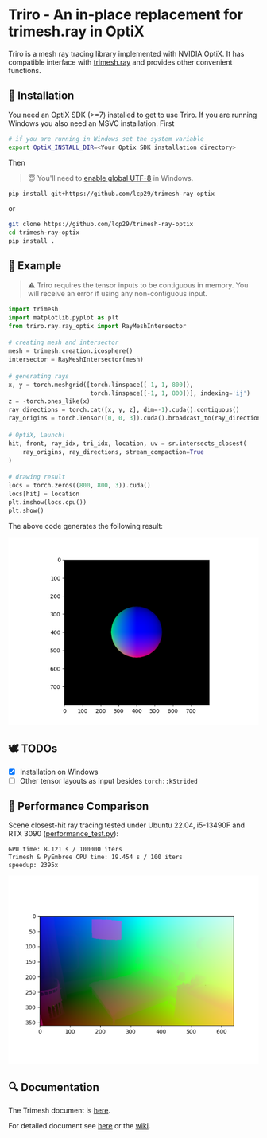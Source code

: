 # Triro - An in-place replacement for trimesh.ray in OptiX

Triro is a mesh ray tracing library implemented with NVIDIA OptiX. It has compatible interface with [trimesh.ray](https://trimesh.org/trimesh.ray.html) and provides other convenient functions.

## 🔧️ Installation
You need an OptiX SDK (>=7) installed to get to use Triro. If you are running Windows you also need an MSVC installation. First
```sh
# if you are running in Windows set the system variable
export OptiX_INSTALL_DIR=<Your Optix SDK installation directory>
```
Then
> 😇 You'll need to [enable global UTF-8](https://superuser.com/questions/1715715/can-i-enable-unicode-utf-8-worldwide-support-in-windows-11-but-set-another-enco) in Windows.
```sh
pip install git+https://github.com/lcp29/trimesh-ray-optix
```
or
```sh
git clone https://github.com/lcp29/trimesh-ray-optix
cd trimesh-ray-optix
pip install .
```
## 📖️ Example
> ⚠️ Triro requires the tensor inputs to be contiguous in memory. You will receive an error if using any non-contiguous input.
```python
import trimesh
import matplotlib.pyplot as plt
from triro.ray.ray_optix import RayMeshIntersector

# creating mesh and intersector
mesh = trimesh.creation.icosphere()
intersector = RayMeshIntersector(mesh)

# generating rays
x, y = torch.meshgrid([torch.linspace([-1, 1, 800]), 
                       torch.linspace([-1, 1, 800])], indexing='ij')
z = -torch.ones_like(x)
ray_directions = torch.cat([x, y, z], dim=-1).cuda().contiguous()
ray_origins = torch.Tensor([0, 0, 3]).cuda().broadcast_to(ray_directions.shape).contiguous()

# OptiX, Launch!
hit, front, ray_idx, tri_idx, location, uv = sr.intersects_closest(
    ray_origins, ray_directions, stream_compaction=True
)

# drawing result
locs = torch.zeros((800, 800, 3)).cuda()
locs[hit] = location
plt.imshow(locs.cpu())
plt.show()
```
The above code generates the following result:

![](assets/location.png)

## 🕊️ TODOs

 - [x] Installation on Windows
 - [ ] Other tensor layouts as input besides `torch::kStrided`

## 🚀️ Performance Comparison

Scene closest-hit ray tracing tested under Ubuntu 22.04, i5-13490F and RTX 3090 ([performance_test.py](test/performance_test.py)):
```
GPU time: 8.121 s / 100000 iters
Trimesh & PyEmbree CPU time: 19.454 s / 100 iters
speedup: 2395x
```

![](assets/testcase.png)

## 🔍️ Documentation

The Trimesh document is [here](https://trimesh.org/trimesh.ray.html).

For detailed document see [here](docs/api.md) or the [wiki](https://github.com/lcp29/trimesh-ray-optix/wiki).
